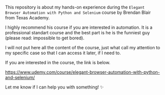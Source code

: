 This repository is about my hands-on experience during the `Elegant Browser Automation with Python and Selenium` course by Brendan Blair from Texas Academy.

I highly recommend his course if you are interested in automation. It is a professional standart course and the best part is he is the funniest guy (please read: impossible to get bored).

I will not put here all the content of the course, just what call my attention to my specific case so that I can access it later, if I need to.

If you are interested in the course, the link is below.

https://www.udemy.com/course/elegant-browser-automation-with-python-and-selenium/

Let me know if I can help you with something!
:sparkles:
